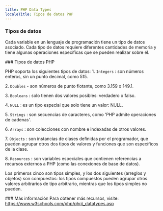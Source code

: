 ```yaml
---
title: PHP Data Types
localeTitle: Tipos de datos PHP
---
```

### Tipos de datos

Cada variable en un lenguaje de programación tiene un tipo de datos asociado. Cada tipo de datos requiere diferentes cantidades de memoria y tiene algunas operaciones específicas que se pueden realizar sobre él.

\### Tipos de datos PHP

PHP soporta los siguientes tipos de datos: 
1\. `Integers` : son números enteros, sin un punto decimal, como 515.

2\. `Doubles` - son números de punto flotante, como 3.159 o 149.1.

3\. `Booleans` : solo tienen dos valores posibles: verdadero o falso.

4\. `NULL` : es un tipo especial que solo tiene un valor: NULL.

5\. `Strings` : son secuencias de caracteres, como 'PHP admite operaciones de cadenas'.

6\. `Arrays` : son colecciones con nombre e indexadas de otros valores.

7\. `Objects` : son instancias de clases definidas por el programador, que pueden agrupar otros dos tipos de valores y funciones que son específicos de la clase.

8\. `Resources` : son variables especiales que contienen referencias a recursos externos a PHP (como las conexiones de base de datos).

Los primeros cinco son tipos simples, y los dos siguientes (arreglos y objetos) son compuestos: los tipos compuestos pueden agrupar otros valores arbitrarios de tipo arbitrario, mientras que los tipos simples no pueden.

\### Más información Para obtener más recursos, visite: https://www.w3schools.com/php/php\_datatypes.asp
